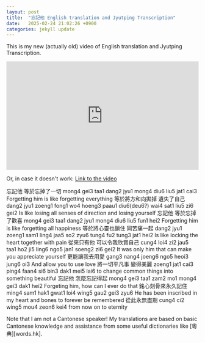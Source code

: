 ```yaml
---
layout: post
title:  "忘記他 English translation and Jyutping Transcription"
date:   2025-02-24 21:02:26 +0900
categories: jekyll update
---
```


This is my new (actually old) video of English translation and Jyutping Transcription.

<div style="position: relative; padding-bottom: 56.25%; height: 0; overflow: hidden; max-width: 100%; margin: 0 auto;">
  <iframe src="https://www.youtube.com/embed/mOligV1dSLY?si=GHa46Q5cUn-9UnNv" 
          style="position: absolute; top: 0; left: 0; width: 100%; height: 100%;" 
          frameborder="0" allowfullscreen>
  </iframe>
</div>

Or, in case it doesn't work: [Link to the video](https://www.youtube.com/watch?v=mOligV1dSLY)

忘記他 等於忘掉了一切
mong4 gei3 taa1 dang2 jyu1 mong4 diu6 liu5 jat1 cai3
Forgetting him is like forgetting everything
等於將方和向拋掉 遺失了自己
dang2 jyu1 zoeng1 fong1 wo4 hoeng3 paau1 diu6(deu6?) wai4 sat1 liu5 zi6 gei2
Is like losing all senses of direction and losing yourself
忘記他 等於忘掉了歡喜
mong4 gei3 taa1 dang2 jyu1 mong4 diu6 liu5 fun1 hei2
Forgetting him is like forgetting all happiness
等於將心靈也鎖住 同苦痛一起
dang2 jyu1 zoeng1 sam1 ling4 jaa5 so2 zyu6 tung4 fu2 tung3 jat1 hei2
Is like locking the heart together with pain
從來只有他 可以令我欣賞自己
cung4 loi4 zi2 jau5 taa1 ho2 ji5 ling6 ngo5 jan1 soeng2 zi6 gei2
It was only him that can make you appreciate yourself
更能讓我去用愛
gang3 nang4 joeng6 ngo5 heoi3 jung6 oi3
And allow you to use love
將一切平凡事 變得美麗
zoeng1 jat1 cai3 ping4 faan4 si6 bin3 dak1 mei5 lai6
to change common things into something beautiful
忘記他 怎麼忘記得起
mong4 gei3 taa1 zam2 mo1 mong4 gei3 dak1 hei2
Forgeting him, how can I ever do that
銘心刻骨來永久記住
ming4 sam1 hak1 gwat1 loi4 wing5 gau2 gei3 zyu6
He has been inscribed in my heart and bones to forever be remembered
從此永無盡期
cung4 ci2 wing5 mou4 zeon6 kei4
from now on to eternity

Note that I am not a Cantonese speaker! My translations are based on basic Cantonese knowledge and assistance from some useful dictionaries like [粵典][words.hk].